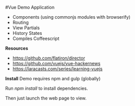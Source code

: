 #Vue Demo Application

- Components (using commonjs modules with browserify)
- Routing
- View Partials
- History States
- Compiles Coffeescript

**Resources**
- https://github.com/flatiron/director
- https://github.com/vuejs/vue-hackernews
- https://laracasts.com/series/learning-vuejs

**Install**
Demo requires npm and gulp (globally)

Run *npm install* to install dependencies.

Then just launch the web page to view.